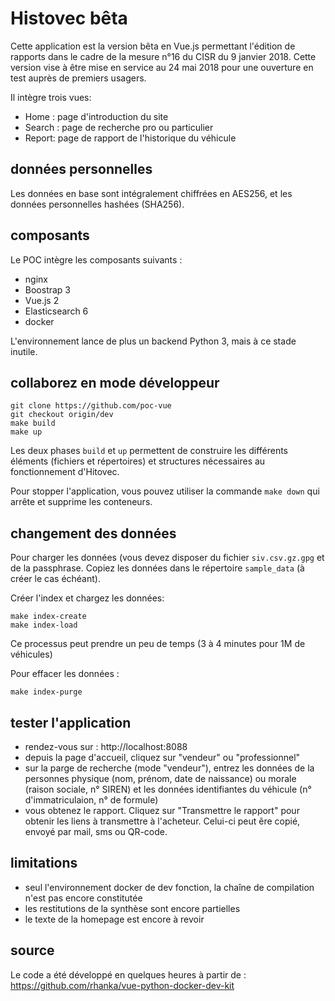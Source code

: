 # Histovec bêta

Cette application est la version bêta en Vue.js permettant l'édition de rapports dans le cadre de la mesure n°16 du CISR du 9 janvier 2018. Cette version vise à être mise en service au 24 mai 2018 pour une ouverture en test auprès de premiers usagers.

Il intègre trois vues:
- Home : page d'introduction du site
- Search : page de recherche pro ou particulier
- Report: page de rapport de l'historique du véhicule

## données personnelles
Les données en base sont intégralement chiffrées en AES256, et les données personnelles hashées (SHA256).

## composants
Le POC intègre les composants suivants :
- nginx
- Boostrap 3
- Vue.js 2
- Elasticsearch 6
- docker

L'environnement lance de plus un backend Python 3, mais à ce stade inutile.

## collaborez en mode développeur
```
git clone https://github.com/poc-vue
git checkout origin/dev
make build
make up
```
Les deux phases `build` et `up` permettent de construire les différents éléments (fichiers et répertoires) et structures nécessaires au fonctionnement d'Hitovec.

Pour stopper l'application, vous pouvez utiliser la commande `make down` qui arrête et supprime les conteneurs.

## changement des données

Pour charger les données (vous devez disposer du fichier `siv.csv.gz.gpg` et de la passphrase.
Copiez les données dans le répertoire `sample_data` (à créer le cas échéant).

Créer l'index et chargez les données:

```
make index-create
make index-load
```
Ce processus peut prendre un peu de temps (3 à 4 minutes pour 1M de véhicules)

Pour effacer les données :
```
make index-purge
```

## tester l'application

- rendez-vous sur : http://localhost:8088
- depuis la page d'accueil,  cliquez sur "vendeur" ou "professionnel"
- sur la parge de recherche (mode "vendeur"), entrez les données de la personnes physique (nom, prénom, date de naissance) ou morale (raison sociale, n° SIREN) et les données identifiantes du véhicule (n° d'immatriculaion, n° de formule)
- vous obtenez le rapport. Cliquez sur "Transmettre le rapport" pour obtenir les liens à transmettre à l'acheteur. Celui-ci peut êre copié, envoyé par mail, sms ou QR-code.


## limitations
- seul l'environnement docker de dev fonction, la chaîne de compilation n'est pas encore constitutée
- les restitutions de la synthèse sont encore partielles
- le texte de la homepage est encore à revoir

## source
Le code a été développé en quelques heures à partir de :
https://github.com/rhanka/vue-python-docker-dev-kit

